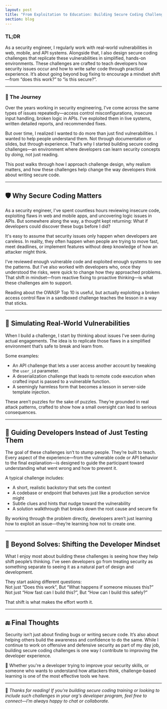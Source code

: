 ```yaml
---
layout: post
title: "From Exploitation to Education: Building Secure Coding Challenges for Real-World Impact"
section: blog
---
```


### TL;DR  
As a security engineer, I regularly work with real-world vulnerabilities in web, mobile, and API systems. Alongside that, I also design <span class="highlight">secure coding challenges</span> that replicate these vulnerabilities in simplified, hands-on environments. These challenges are crafted to <span class="highlight">teach developers how security issues occur</span> and how to <span class="highlight">write safer code through practical experience</span>. It’s about going beyond bug fixing to <span class="highlight">encourage a mindset shift</span>—from “does this work?” to <span class="highlight">“is this secure?”</span>.

---

### 🧭 The Journey

Over the years working in security engineering, I’ve come across the same types of issues repeatedly—access control misconfigurations, insecure input handling, broken logic in APIs. I’ve exploited them in live systems, written detailed reports, and recommended fixes.

But over time, I realized I wanted to do more than just find vulnerabilities. I wanted to help people understand them. Not through documentation or slides, but <span class="highlight">through experience</span>. That’s why I started building secure coding challenges—an environment where developers can learn security concepts by *doing*, not just reading.

This post walks through how I approach challenge design, why realism matters, and how these challenges help change the way developers think about writing secure code.

---

## 🛡️ Why Secure Coding Matters


As a security engineer, I've spent countless hours reviewing insecure code, exploiting flaws in web and mobile apps, and uncovering logic issues in APIs. But somewhere along the way, a thought kept returning: <span class="highlight">What if developers could discover these bugs before I did?</span>

It's easy to assume that security issues only happen when developers are careless. In reality, they often happen when people are trying to move fast, meet deadlines, or implement features without deep knowledge of how an attacker might think.

I’ve reviewed enough vulnerable code and exploited enough systems to see the patterns. But I’ve also worked with developers who, <span class="highlight">once they understood the risks, were quick to change</span> how they approached problems. That shift in mindset—from reactive fixing to proactive thinking—is what these challenges aim to support.

Reading about the OWASP Top 10 is useful, but actually <span class="highlight">exploiting a broken access control</span> flaw in a sandboxed challenge <span class="highlight">teaches the lesson in a way that sticks.</span>

---

## 🧩 Simulating Real-World Vulnerabilities

When I build a challenge, I start by thinking about issues I’ve seen during actual engagements. The idea is to replicate those flaws in a simplified environment that’s safe to break and learn from.

Some examples:

- An API challenge that lets a user access another account by tweaking the `user_id` parameter.  
- A deserialization challenge that leads to remote code execution when crafted input is passed to a vulnerable function.  
- A seemingly harmless form that becomes a lesson in server-side template injection.

These aren’t puzzles for the sake of puzzles. They’re grounded in <span class="highlight">real attack patterns</span>, crafted to show how a <span class="highlight">small oversight can lead to serious consequences.</span>

---

## 🎯 Guiding Developers Instead of Just Testing Them

The goal of these challenges isn’t to stump people. They’re built to teach. Every aspect of the experience—from the vulnerable code or API behavior to the final explanation—is designed to guide the participant toward understanding <span class="highlight">what went wrong and how to prevent it</span>.

A typical challenge includes:

- A short, realistic backstory that sets the context  
- A codebase or endpoint that behaves just like a production service might  
- Subtle clues and hints that nudge toward the vulnerability  
- A solution walkthrough that breaks down the root cause and secure fix  

By working through the problem directly, developers aren’t just learning how to exploit an issue—<span class="highlight">they’re learning how not to create one.</span>

---

## 🧠 Beyond Solves: Shifting the Developer Mindset

What I enjoy most about building these challenges is seeing how they help shift people’s thinking. I’ve seen developers go from treating security as something separate to seeing it as a natural part of design and development.

They start asking different questions:  
Not just “Does this work", But <span class="highlight">“What happens if someone misuses this?”</span>  
Not just “How fast can I build this?”, But <span class="highlight">“How can I build this safely?”</span>

That shift is what makes the effort worth it.

---

## 🔚 Final Thoughts

Security isn’t just about finding bugs or writing secure code. It’s also about helping others <span class="highlight">build the awareness and confidence</span> to do the same. While I continue to work on offensive and defensive security as part of my day job, building secure coding challenges is one way I contribute to improving the developer experience.

🎯 Whether you're a developer trying to improve your security skills, or someone who wants to understand how attackers think, <span class="highlight">challenge-based learning</span> is one of the most effective tools we have.

---

🧵 *Thanks for reading! If you're building secure coding training or looking to include such challenges in your org's developer program, feel free to connect—I’m always happy to chat or collaborate.*
